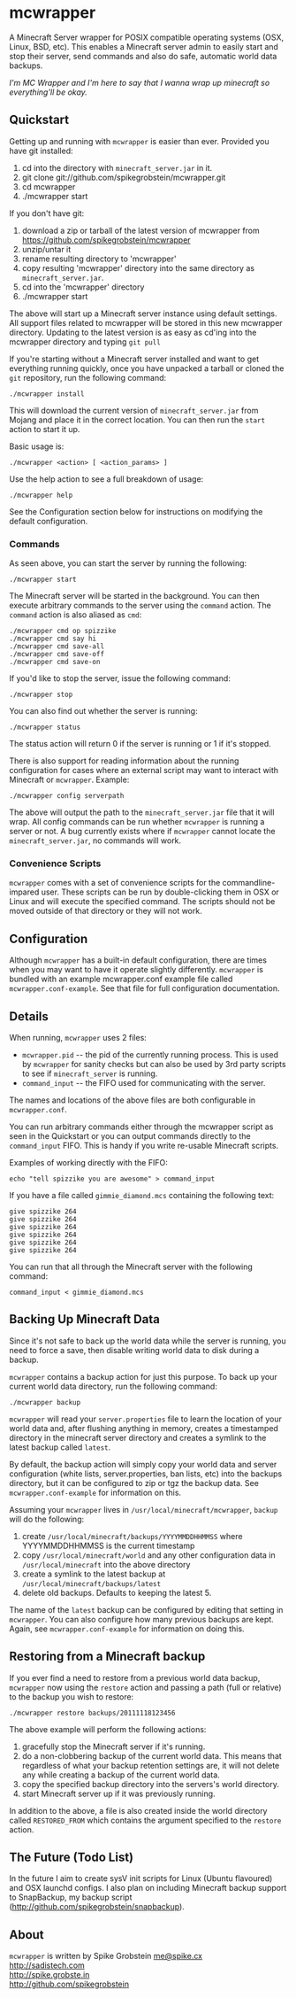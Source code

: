 # mcwrapper

A Minecraft Server wrapper for POSIX compatible operating systems (OSX, Linux, BSD, etc).
This enables a Minecraft server admin to easily start and stop their server, send commands
and also do safe, automatic world data backups.

*I'm MC Wrapper and I'm here to say that I wanna wrap up minecraft so everything'll be okay.*

## Quickstart

Getting up and running with `mcwrapper` is easier than ever. Provided you have git installed:

 1. cd into the directory with `minecraft_server.jar` in it.
 2. git clone git://github.com/spikegrobstein/mcwrapper.git
 3. cd mcwrapper
 4. ./mcwrapper start

If you don't have git:

 1. download a zip or tarball of the latest version of mcwrapper from
 https://github.com/spikegrobstein/mcwrapper
 2. unzip/untar it
 3. rename resulting directory to 'mcwrapper'
 4. copy resulting 'mcwrapper' directory into the same directory as `minecraft_server.jar`.
 5. cd into the 'mcwrapper' directory
 6. ./mcwrapper start

The above will start up a Minecraft server instance using default settings. All support files
related to mcwrapper will be stored in this new mcwrapper directory. Updating to the latest
version is as easy as cd'ing into the mcwrapper directory and typing `git pull`

If you're starting without a Minecraft server installed and want to get everything running
quickly, once you have unpacked a tarball or cloned the `git` repository, run the
following command:

    ./mcwrapper install

This will download the current version of `minecraft_server.jar` from Mojang and place it in
the correct location. You can then run the `start` action to start it up.

Basic usage is:

    ./mcwrapper <action> [ <action_params> ]

Use the help action to see a full breakdown of usage:

    ./mcwrapper help

See the Configuration section below for instructions on modifying the default configuration.

### Commands

As seen above, you can start the server by running the following:

    ./mcwrapper start

The Minecraft server will be started in the background. You can then execute arbitrary commands
to the server using the `command` action. The `command` action is also aliased as `cmd`:

    ./mcwrapper cmd op spizzike
    ./mcwrapper cmd say hi
    ./mcwrapper cmd save-all
    ./mcwrapper cmd save-off
    ./mcwrapper cmd save-on

If you'd like to stop the server, issue the following command:

    ./mcwrapper stop

You can also find out whether the server is running:

    ./mcwrapper status

The status action will return 0 if the server is running or 1 if it's stopped.

There is also support for reading information about the running configuration for cases where
an external script may want to interact with Minecraft or `mcwrapper`. Example:

    ./mcwrapper config serverpath

The above will output the path to the `minecraft_server.jar` file that it will wrap. All
config commands can be run whether `mcwrapper` is running a server or not. A bug currently
exists where if `mcwrapper` cannot locate the `minecraft_server.jar`, no commands will work.

### Convenience Scripts

`mcwrapper` comes with a set of convenience scripts for the commandline-impared user. These
scripts can be run by double-clicking them in OSX or Linux and will execute the specified
command. The scripts should not be moved outside of that directory or they will not work.

## Configuration

Although `mcwrapper` has a built-in default configuration, there are times when you may want
to have it operate slightly differently. `mcwrapper` is bundled with an example mcwrapper.conf
example file called `mcwrapper.conf-example`. See that file for full configuration documentation.

## Details

When running, `mcwrapper` uses 2 files:

 * `mcwrapper.pid` -- the pid of the currently running process. This is used by `mcwrapper` for
 sanity checks but can also be used by 3rd party scripts to see if `minecraft_server` is running.
 * `command_input` -- the FIFO used for communicating with the server.

The names and locations of the above files are both configurable in `mcwrapper.conf`.

You can run arbitrary commands either through the mcwrapper script as seen in the Quickstart
or you can output commands directly to the `command_input` FIFO. This is handy if you write
re-usable Minecraft scripts.

Examples of working directly with the FIFO:

    echo "tell spizzike you are awesome" > command_input

If you have a file called `gimmie_diamond.mcs` containing the following text:

    give spizzike 264
    give spizzike 264
    give spizzike 264
    give spizzike 264
    give spizzike 264
    give spizzike 264

You can run that all through the Minecraft server with the following command:

    command_input < gimmie_diamond.mcs

## Backing Up Minecraft Data

Since it's not safe to back up the world data while the server is running, you need to force
a save, then disable writing world data to disk during a backup.

`mcwrapper` contains a backup action for just this purpose. To back up your current world data
directory, run the following command:

    ./mcwrapper backup

`mcwrapper` will read your `server.properties` file to learn the location of your world data
and, after flushing anything in memory, creates a timestamped directory in the minecraft server
directory and creates a symlink to the latest backup called `latest`.

By default, the backup action will simply copy your world data and server configuration (white
lists, server.properties, ban lists, etc) into the backups directory, but it can be configured
to zip or tgz the backup data. See `mcwrapper.conf-example` for information on this.

Assuming your `mcwrapper` lives in `/usr/local/minecraft/mcwrapper`, `backup` will do the
following:

 1. create `/usr/local/minecraft/backups/YYYYMMDDHHMMSS` where YYYYMMDDHHMMSS is the current
 timestamp
 2. copy `/usr/local/minecraft/world` and any other configuration data in `/usr/local/minecraft`
 into the above directory
 3. create a symlink to the latest backup at `/usr/local/minecraft/backups/latest`
 4. delete old backups. Defaults to keeping the latest 5.

The name of the `latest` backup can be configured by editing that setting in `mcwrapper`. You
can also configure how many previous backups are kept. Again, see `mcwrapper.conf-example` for
information on doing this.

## Restoring from a Minecraft backup

If you ever find a need to restore from a previous world data backup, `mcwrapper` now using the
`restore` action and passing a path (full or relative) to the backup you wish to restore:

    ./mcwrapper restore backups/20111118123456

The above example will perform the following actions:

 1. gracefully stop the Minecraft server if it's running.
 2. do a non-clobbering backup of the current world data. This means that regardless of what
 your backup retention settings are, it will not delete any while creating a backup of the
 current world data.
 3. copy the specified backup directory into the servers's world directory.
 4. start Minecraft server up if it was previously running.

In addition to the above, a file is also created inside the world directory called
`RESTORED_FROM` which contains the argument specified to the `restore` action.

## The Future (Todo List)

In the future I aim to create sysV init scripts for Linux (Ubuntu flavoured) and OSX launchd
configs. I also plan on including Minecraft backup support to SnapBackup, my backup
script (http://github.com/spikegrobstein/snapbackup).

## About

`mcwrapper` is written by Spike Grobstein <me@spike.cx>    
http://sadistech.com    
http://spike.grobste.in    
http://github.com/spikegrobstein
